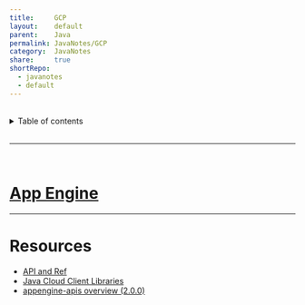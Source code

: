 ```yaml
--- 
title:     GCP    
layout:    default    
parent:    Java    
permalink: JavaNotes/GCP    
category:  JavaNotes    
share:     true    
shortRepo:  
  - javanotes  
  - default    
--- 
```

  
  
<br/>  
  
<details markdown="block">        
<summary>        
Table of contents        
</summary>        
{: .text-delta }        
1. TOC        
{:toc}        
</details>        
  
<br/>        
  
***        
  
<br/>        
  
# [App Engine](https://cloud.google.com/appengine/docs/standard/java-gen2/runtime)  
  
--- 
  
# Resources  
  
- [API and Ref](https://cloud.google.com/appengine/docs/standard/apis)  
- [Java Cloud Client Libraries](https://cloud.google.com/java/docs/reference)  
- [appengine-apis overview (2.0.0)](https://cloud.google.com/appengine/docs/standard/java-gen2/reference/services/bundled/latest/overview)